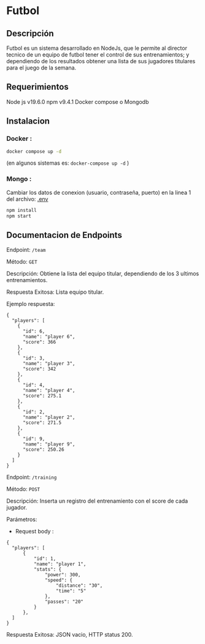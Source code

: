 # Futbol
## Descripción 

Futbol es un sistema desarrollado en NodeJs, que le permite al director tecnico de un equipo de futbol tener el control de sus entrenamientos; y dependiendo de los resultados obtener una lista de sus jugadores titulares para el juego de la semana.


## Requerimientos

Node js v19.6.0
npm v9.4.1
Docker compose o Mongodb

## Instalacion

### Docker :
```bash 
docker compose up -d
```
(en algunos sistemas es: `docker-compose up -d` )

### Mongo :

Cambiar los datos de conexion (usuario, contraseña, puerto) en la linea 1 del archivo: [.env](.env) 

```bash 
npm install
npm start
```

## Documentacion de Endpoints

Endpoint: `/team`

Método: `GET`

Descripción: Obtiene la lista del equipo titular, dependiendo de los 3 ultimos entrenamientos.


Respuesta Exitosa: Lista equipo titular.

Ejemplo respuesta: 
```
{
  "players": [
    {
      "id": 6,
      "name": "player 6",
      "score": 366
    },
    {
      "id": 3,
      "name": "player 3",
      "score": 342
    },
    {
      "id": 4,
      "name": "player 4",
      "score": 275.1
    },
    {
      "id": 2,
      "name": "player 2",
      "score": 271.5
    },
    {
      "id": 9,
      "name": "player 9",
      "score": 250.26
    }
  ]
}
```

Endpoint: `/training`

Método: `POST`

Descripción: Inserta un registro del entrenamiento con el score de cada jugador.

Parámetros:
  - Request body :
  
  ```
  {
    "players": [
        {
            "id": 1,
            "name": "player 1",
            "stats": {
                "power": 300,
                "speed": {
                    "distance": "30",
                    "time": "5"
                },
                "passes": "20"
            }
        },
    ]
  } 
```
 
Respuesta Exitosa: JSON vacio, HTTP status 200.








